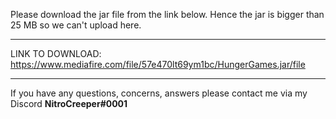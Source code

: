 Please download the jar file from the link below. Hence the jar is bigger than 25 MB so we can't upload here.
______________________________________________________________________________________________


LINK TO DOWNLOAD: https://www.mediafire.com/file/57e470lt69ym1bc/HungerGames.jar/file

_____________________________________________________________________________________________

If you have any questions, concerns, answers please contact me via my Discord **NitroCreeper#0001**
